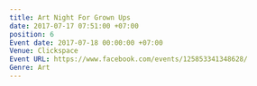 ```yaml
---
title: Art Night For Grown Ups
date: 2017-07-17 07:51:00 +07:00
position: 6
Event date: 2017-07-18 00:00:00 +07:00
Venue: Clickspace
Event URL: https://www.facebook.com/events/125853341348628/
Genre: Art
---
```


